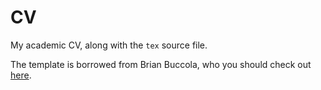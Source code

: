 # CV
My academic CV, along with the `tex` source file.

The template is borrowed from Brian Buccola, who you should check out [here](https://github.com/brianbuccola).
